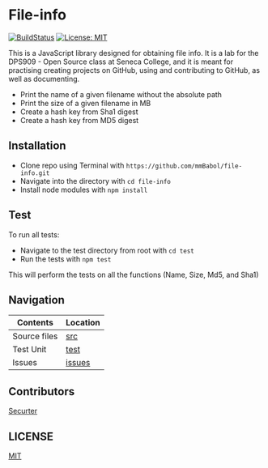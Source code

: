 # File-info
[![BuildStatus](https://travis-ci.org/mmBabol/file-info.svg?branch=master)](https://travis-ci.org/mmBabol/file-info)
[![License: MIT](https://img.shields.io/badge/License-MIT-yellow.svg)](https://github.com/mmbabol/file-info/blob/master/LICENSE)

This is a JavaScript library designed for obtaining file info. It is a lab for
the DPS909 - Open Source class at Seneca College, and it is meant for practising creating
projects on GitHub, using and contributing to GitHub, as well as documenting.

* Print the name of a given filename without the absolute path
* Print the size of a given filename in MB
* Create a hash key from Sha1 digest
* Create a hash key from MD5 digest

## Installation

* Clone repo using Terminal with `https://github.com/mmBabol/file-info.git`
* Navigate into the directory with `cd file-info`
* Install node modules with  `npm install`


## Test

To run all tests:
* Navigate to the test directory from root with `cd test`
* Run the tests with `npm test`

This will perform the tests on all the functions (Name, Size, Md5, and Sha1)


## Navigation

| Contents     | Location      |
| ------------ | ------------- |
| Source files | [src](https://github.com/mmBabol/file-info/tree/master/src) |
| Test Unit    | [test](https://github.com/mmBabol/file-info/tree/master/test) |
| Issues       | [issues](https://github.com/mmBabol/file-info/issues) |


## Contributors

[Securter](https://github.com/Securter)


## LICENSE

[MIT](https://github.com/mmBabol/file-info/blob/master/LICENSE)

